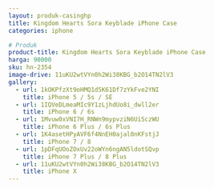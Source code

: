```yaml
---
layout: produk-casinghp
title: Kingdom Hearts Sora Keyblade iPhone Case
categories: iphone

# Produk
product-title: Kingdom Hearts Sora Keyblade iPhone Case
harga: 90000
sku: hn-2354
image-drive: 11uKU2wtVYn0h2Wi38KBG_b2O14TN2lV3
gallery:
  - url: 1kOKPfzXt9oHMQ1d5K61Df7zYkFve2YNI
    title: iPhone 5 / 5s / SE
  - url: 1IQVeDLmeaMIc9Y1zLjhdUo8i_dwll2er
    title: iPhone 6 / 6s
  - url: 1Mvuw0xVNI7H_RNWn9mypvziN6UiSczWU
    title: iPhone 6 Plus / 6s Plus
  - url: 1K4asetHPyAVF6f4NnEH0ajal0nKFstjJ
    title: iPhone 7 / 8
  - url: 1pDFqUOoZOxUv22oWYn6ngAN5ldotSQvp
    title: iPhone 7 Plus / 8 Plus
  - url: 11uKU2wtVYn0h2Wi38KBG_b2O14TN2lV3
    title: iPhone X
---
```

